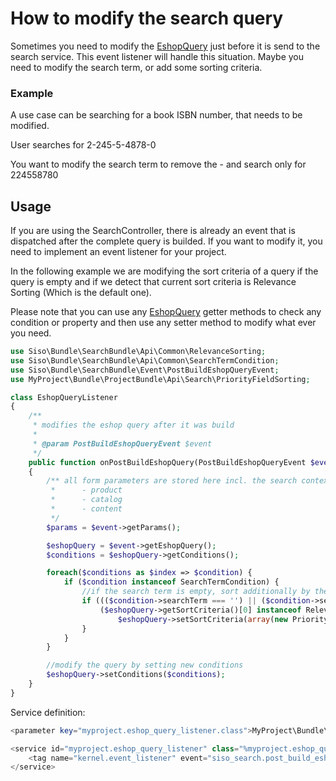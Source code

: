 # How to modify the search query

Sometimes you need to modify the [EshopQuery](../search_api/search_api.md) just before it is send to the search service. This event listener will handle this situation. Maybe you need to modify the search term, or add some sorting criteria.

### Example

A use case can be searching for a book ISBN number, that needs to be modified.

User searches for 2-245-5-4878-0

You want to modify the search term to remove the - and search only for 224558780

## Usage

If you are using the SearchController, there is already an event that is dispatched after the complete query is builded. If you want to modify it, you need to implement an event listener for your project.

In the following example we are modifying the sort criteria of a query if the query is empty and if we detect that current sort criteria is Relevance Sorting (Which is the default one).

Please note that you can use any [EshopQuery](Search---API_23560412.html) getter methods to check any condition or property and then use any setter method to modify what ever you need.

``` php
use Siso\Bundle\SearchBundle\Api\Common\RelevanceSorting;
use Siso\Bundle\SearchBundle\Api\Common\SearchTermCondition;
use Siso\Bundle\SearchBundle\Event\PostBuildEshopQueryEvent;
use MyProject\Bundle\ProjectBundle\Api\Search\PriorityFieldSorting;

class EshopQueryListener
{
    /**
     * modifies the eshop query after it was build
     *
     * @param PostBuildEshopQueryEvent $event
     */
    public function onPostBuildEshopQuery(PostBuildEshopQueryEvent $event)
    {   
        /** all form parameters are stored here incl. the search context:
         *      - product
         *      - catalog
         *      - content
         */ 
        $params = $event->getParams();

        $eshopQuery = $event->getEshopQuery();
        $conditions = $eshopQuery->getConditions();

        foreach($conditions as $index => $condition) {
            if ($condition instanceof SearchTermCondition) {
                //if the search term is empty, sort additionally by the priority
                if ((($condition->searchTerm === '') || ($condition->searchTerm === '*')) &&
                    ($eshopQuery->getSortCriteria()[0] instanceof RelevanceSorting)) {
                        $eshopQuery->setSortCriteria(array(new PriorityFieldSorting(array('direction' => 'desc'))));
                }
            }
        }

        //modify the query by setting new conditions
        $eshopQuery->setConditions($conditions);
    }
} 
```

Service definition:

``` php
<parameter key="myproject.eshop_query_listener.class">MyProject\Bundle\ProjectBundle\EventListener\EshopQueryListener</parameter>

<service id="myproject.eshop_query_listener" class="%myproject.eshop_query_listener.class%">
    <tag name="kernel.event_listener" event="siso_search.post_build_eshop_query" method="onPostBuildEshopQuery" />
</service> 
```
